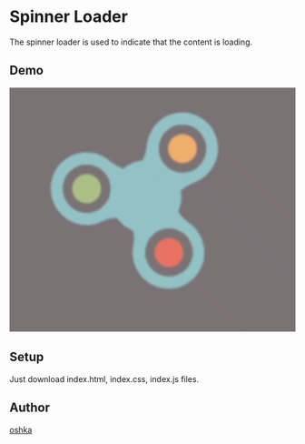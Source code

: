 # Spinner Loader 

The spinner loader is used to indicate that the content is loading. 

## Demo

<img src = "spinner-loader.gif">

## Setup

Just download index.html, index.css, index.js files.

## Author
[oshka](https://github.com/oshka)


